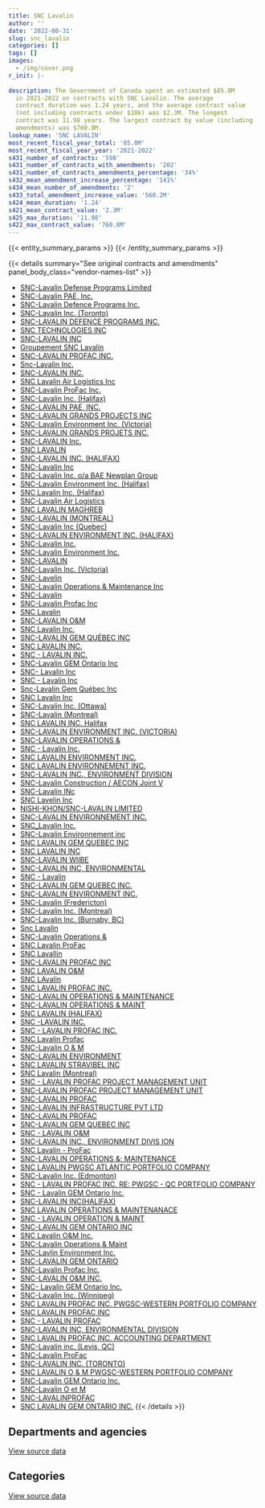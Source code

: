 ```yaml
---
title: SNC Lavalin
author: ''
date: '2022-08-31'
slug: snc_lavalin
categories: []
tags: []
images:
  - /img/cover.png
r_init: |-
  
description: The Government of Canada spent an estimated $85.0M
  in 2021-2022 on contracts with SNC Lavalin. The average
  contract duration was 1.24 years, and the average contract value
  (not including contracts under $10k) was $2.3M. The longest
  contract was 11.98 years. The largest contract by value (including
  amendments) was $760.8M.
lookup_name: 'SNC LAVALIN'
most_recent_fiscal_year_total: '85.0M'
most_recent_fiscal_year_year: '2021-2022'
s431_number_of_contracts: '598'
s431_number_of_contracts_with_amendments: '202'
s431_number_of_contracts_amendments_percentage: '34%'
s432_mean_amendment_increase_percentage: '141%'
s434_mean_number_of_amendments: '2'
s433_total_amendment_increase_value: '560.2M'
s424_mean_duration: '1.24'
s421_mean_contract_value: '2.3M'
s425_max_duration: '11.98'
s422_max_contract_value: '760.8M'
---
```


<script src="/rmarkdown-libs/htmlwidgets/htmlwidgets.js"></script>
<link href="/rmarkdown-libs/datatables-css/datatables-crosstalk.css" rel="stylesheet" />
<script src="/rmarkdown-libs/datatables-binding/datatables.js"></script>
<script src="/rmarkdown-libs/jquery/jquery-3.6.0.min.js"></script>
<link href="/rmarkdown-libs/dt-core-bootstrap/css/dataTables.bootstrap.min.css" rel="stylesheet" />
<link href="/rmarkdown-libs/dt-core-bootstrap/css/dataTables.bootstrap.extra.css" rel="stylesheet" />
<script src="/rmarkdown-libs/dt-core-bootstrap/js/jquery.dataTables.min.js"></script>
<script src="/rmarkdown-libs/dt-core-bootstrap/js/dataTables.bootstrap.min.js"></script>
<link href="/rmarkdown-libs/crosstalk/css/crosstalk.min.css" rel="stylesheet" />
<script src="/rmarkdown-libs/crosstalk/js/crosstalk.min.js"></script>
<script src="/rmarkdown-libs/htmlwidgets/htmlwidgets.js"></script>
<link href="/rmarkdown-libs/datatables-css/datatables-crosstalk.css" rel="stylesheet" />
<script src="/rmarkdown-libs/datatables-binding/datatables.js"></script>
<script src="/rmarkdown-libs/jquery/jquery-3.6.0.min.js"></script>
<link href="/rmarkdown-libs/dt-core-bootstrap/css/dataTables.bootstrap.min.css" rel="stylesheet" />
<link href="/rmarkdown-libs/dt-core-bootstrap/css/dataTables.bootstrap.extra.css" rel="stylesheet" />
<script src="/rmarkdown-libs/dt-core-bootstrap/js/jquery.dataTables.min.js"></script>
<script src="/rmarkdown-libs/dt-core-bootstrap/js/dataTables.bootstrap.min.js"></script>
<link href="/rmarkdown-libs/crosstalk/css/crosstalk.min.css" rel="stylesheet" />
<script src="/rmarkdown-libs/crosstalk/js/crosstalk.min.js"></script>

{{< entity_summary_params >}}
{{< /entity_summary_params >}}

{{< details summary="See original contracts and amendments" panel_body_class="vendor-names-list" >}}
- [SNC-Lavalin Defense Programs Limited](https://search.open.canada.ca/en/ct/?sort=contract_value_f%20desc&page=1&search_text=%22SNC-Lavalin%20Defense%20Programs%20Limited%22)
- [SNC-Lavalin PAE, Inc.](https://search.open.canada.ca/en/ct/?sort=contract_value_f%20desc&page=1&search_text=%22SNC-Lavalin%20PAE%2c%20Inc.%22)
- [SNC-Lavalin Defence Programs Inc.](https://search.open.canada.ca/en/ct/?sort=contract_value_f%20desc&page=1&search_text=%22SNC-Lavalin%20Defence%20Programs%20Inc.%22)
- [SNC-Lavalin Inc. (Toronto)](https://search.open.canada.ca/en/ct/?sort=contract_value_f%20desc&page=1&search_text=%22SNC-Lavalin%20Inc.%20%28Toronto%29%22)
- [SNC-LAVALIN DEFENCE PROGRAMS INC.](https://search.open.canada.ca/en/ct/?sort=contract_value_f%20desc&page=1&search_text=%22SNC-LAVALIN%20DEFENCE%20PROGRAMS%20INC.%22)
- [SNC TECHNOLOGIES INC](https://search.open.canada.ca/en/ct/?sort=contract_value_f%20desc&page=1&search_text=%22SNC%20TECHNOLOGIES%20INC%22)
- [SNC-LAVALIN INC](https://search.open.canada.ca/en/ct/?sort=contract_value_f%20desc&page=1&search_text=%22SNC-LAVALIN%20INC%22)
- [Groupement SNC Lavalin](https://search.open.canada.ca/en/ct/?sort=contract_value_f%20desc&page=1&search_text=%22Groupement%20SNC%20Lavalin%22)
- [SNC-LAVALIN PROFAC INC.](https://search.open.canada.ca/en/ct/?sort=contract_value_f%20desc&page=1&search_text=%22SNC-LAVALIN%20PROFAC%20INC.%22)
- [Snc-Lavalin Inc.](https://search.open.canada.ca/en/ct/?sort=contract_value_f%20desc&page=1&search_text=%22Snc-Lavalin%20Inc.%22)
- [SNC-LAVALIN INC.](https://search.open.canada.ca/en/ct/?sort=contract_value_f%20desc&page=1&search_text=%22SNC-LAVALIN%20INC.%22)
- [SNC Lavalin Air Logistics Inc](https://search.open.canada.ca/en/ct/?sort=contract_value_f%20desc&page=1&search_text=%22SNC%20Lavalin%20Air%20Logistics%20Inc%22)
- [SNC-Lavalin ProFac Inc.](https://search.open.canada.ca/en/ct/?sort=contract_value_f%20desc&page=1&search_text=%22SNC-Lavalin%20ProFac%20Inc.%22)
- [SNC-Lavalin Inc. (Halifax)](https://search.open.canada.ca/en/ct/?sort=contract_value_f%20desc&page=1&search_text=%22SNC-Lavalin%20Inc.%20%28Halifax%29%22)
- [SNC-LAVALIN PAE, INC.](https://search.open.canada.ca/en/ct/?sort=contract_value_f%20desc&page=1&search_text=%22SNC-LAVALIN%20PAE%2c%20INC.%22)
- [SNC-LAVALIN GRANDS PROJECTS INC](https://search.open.canada.ca/en/ct/?sort=contract_value_f%20desc&page=1&search_text=%22SNC-LAVALIN%20GRANDS%20PROJECTS%20INC%22)
- [SNC-Lavalin Environment Inc. (Victoria)](https://search.open.canada.ca/en/ct/?sort=contract_value_f%20desc&page=1&search_text=%22SNC-Lavalin%20Environment%20Inc.%20%20%28Victoria%29%22)
- [SNC-LAVALIN GRANDS PROJETS INC.](https://search.open.canada.ca/en/ct/?sort=contract_value_f%20desc&page=1&search_text=%22SNC-LAVALIN%20GRANDS%20PROJETS%20INC.%22)
- [SNC-LAVALIN Inc.](https://search.open.canada.ca/en/ct/?sort=contract_value_f%20desc&page=1&search_text=%22SNC-LAVALIN%20Inc.%22)
- [SNC LAVALIN](https://search.open.canada.ca/en/ct/?sort=contract_value_f%20desc&page=1&search_text=%22SNC%20LAVALIN%22)
- [SNC-LAVALIN INC. (HALIFAX)](https://search.open.canada.ca/en/ct/?sort=contract_value_f%20desc&page=1&search_text=%22SNC-LAVALIN%20INC.%20%28HALIFAX%29%22)
- [SNC-Lavalin Inc](https://search.open.canada.ca/en/ct/?sort=contract_value_f%20desc&page=1&search_text=%22SNC-Lavalin%20Inc%22)
- [SNC-Lavalin Inc. o/a BAE Newplan Group](https://search.open.canada.ca/en/ct/?sort=contract_value_f%20desc&page=1&search_text=%22SNC-Lavalin%20Inc.%20o%2fa%20BAE%20Newplan%20Group%22)
- [SNC-Lavalin Environment Inc. (Halifax)](https://search.open.canada.ca/en/ct/?sort=contract_value_f%20desc&page=1&search_text=%22SNC-Lavalin%20Environment%20Inc.%20%28Halifax%29%22)
- [SNC Lavalin Inc. (Halifax)](https://search.open.canada.ca/en/ct/?sort=contract_value_f%20desc&page=1&search_text=%22SNC%20Lavalin%20Inc.%20%28Halifax%29%22)
- [SNC-Lavalin Air Logistics](https://search.open.canada.ca/en/ct/?sort=contract_value_f%20desc&page=1&search_text=%22SNC-Lavalin%20Air%20Logistics%22)
- [SNC LAVALIN MAGHREB](https://search.open.canada.ca/en/ct/?sort=contract_value_f%20desc&page=1&search_text=%22SNC%20LAVALIN%20MAGHREB%22)
- [SNC-LAVALIN (MONTREAL)](https://search.open.canada.ca/en/ct/?sort=contract_value_f%20desc&page=1&search_text=%22SNC-LAVALIN%20%28MONTREAL%29%22)
- [SNC-Lavalin Inc (Quebec)](https://search.open.canada.ca/en/ct/?sort=contract_value_f%20desc&page=1&search_text=%22SNC-Lavalin%20Inc%20%28Quebec%29%22)
- [SNC-LAVALIN ENVIRONMENT INC. (HALIFAX)](https://search.open.canada.ca/en/ct/?sort=contract_value_f%20desc&page=1&search_text=%22SNC-LAVALIN%20ENVIRONMENT%20INC.%20%28HALIFAX%29%22)
- [SNC-Lavalin Inc.](https://search.open.canada.ca/en/ct/?sort=contract_value_f%20desc&page=1&search_text=%22SNC-Lavalin%20Inc.%22)
- [SNC-Lavalin Environment Inc.](https://search.open.canada.ca/en/ct/?sort=contract_value_f%20desc&page=1&search_text=%22SNC-Lavalin%20Environment%20Inc.%22)
- [SNC-LAVALIN](https://search.open.canada.ca/en/ct/?sort=contract_value_f%20desc&page=1&search_text=%22SNC-LAVALIN%22)
- [SNC-Lavalin Inc. (Victoria)](https://search.open.canada.ca/en/ct/?sort=contract_value_f%20desc&page=1&search_text=%22SNC-Lavalin%20Inc.%20%20%28Victoria%29%22)
- [SNC-Lavelin](https://search.open.canada.ca/en/ct/?sort=contract_value_f%20desc&page=1&search_text=%22SNC-Lavelin%22)
- [SNC-Lavalin Operations & Maintenance Inc](https://search.open.canada.ca/en/ct/?sort=contract_value_f%20desc&page=1&search_text=%22SNC-Lavalin%20Operations%20%26%20Maintenance%20Inc%22)
- [SNC-Lavalin](https://search.open.canada.ca/en/ct/?sort=contract_value_f%20desc&page=1&search_text=%22SNC-Lavalin%22)
- [SNC-Lavalin Profac Inc](https://search.open.canada.ca/en/ct/?sort=contract_value_f%20desc&page=1&search_text=%22SNC-Lavalin%20Profac%20Inc%22)
- [SNC Lavalin](https://search.open.canada.ca/en/ct/?sort=contract_value_f%20desc&page=1&search_text=%22SNC%20Lavalin%22)
- [SNC-LAVALIN O&M](https://search.open.canada.ca/en/ct/?sort=contract_value_f%20desc&page=1&search_text=%22SNC-LAVALIN%20O%26M%22)
- [SNC Lavalin Inc.](https://search.open.canada.ca/en/ct/?sort=contract_value_f%20desc&page=1&search_text=%22SNC%20Lavalin%20Inc.%22)
- [SNC-LAVALIN GEM QUÉBEC INC](https://search.open.canada.ca/en/ct/?sort=contract_value_f%20desc&page=1&search_text=%22SNC-LAVALIN%20GEM%20QU%c3%89BEC%20INC%22)
- [SNC LAVALIN INC.](https://search.open.canada.ca/en/ct/?sort=contract_value_f%20desc&page=1&search_text=%22SNC%20LAVALIN%20INC.%22)
- [SNC - LAVALIN INC.](https://search.open.canada.ca/en/ct/?sort=contract_value_f%20desc&page=1&search_text=%22SNC%20-%20LAVALIN%20INC.%22)
- [SNC-Lavalin GEM Ontario Inc](https://search.open.canada.ca/en/ct/?sort=contract_value_f%20desc&page=1&search_text=%22SNC-Lavalin%20GEM%20Ontario%20Inc%22)
- [SNC- Lavalin Inc](https://search.open.canada.ca/en/ct/?sort=contract_value_f%20desc&page=1&search_text=%22SNC-%20Lavalin%20Inc%22)
- [SNC - Lavalin Inc](https://search.open.canada.ca/en/ct/?sort=contract_value_f%20desc&page=1&search_text=%22SNC%20-%20Lavalin%20Inc%22)
- [Snc-Lavalin Gem Québec Inc](https://search.open.canada.ca/en/ct/?sort=contract_value_f%20desc&page=1&search_text=%22Snc-Lavalin%20Gem%20Qu%c3%a9bec%20Inc%22)
- [SNC Lavalin Inc](https://search.open.canada.ca/en/ct/?sort=contract_value_f%20desc&page=1&search_text=%22SNC%20Lavalin%20Inc%22)
- [SNC-Lavalin Inc. (Ottawa)](https://search.open.canada.ca/en/ct/?sort=contract_value_f%20desc&page=1&search_text=%22SNC-Lavalin%20Inc.%20%28Ottawa%29%22)
- [SNC-Lavalin (Montreal)](https://search.open.canada.ca/en/ct/?sort=contract_value_f%20desc&page=1&search_text=%22SNC-Lavalin%20%28Montreal%29%22)
- [SNC LAVALIN INC. Halifax](https://search.open.canada.ca/en/ct/?sort=contract_value_f%20desc&page=1&search_text=%22SNC%20LAVALIN%20INC.%20Halifax%22)
- [SNC-LAVALIN ENVIRONMENT INC. (VICTORIA)](https://search.open.canada.ca/en/ct/?sort=contract_value_f%20desc&page=1&search_text=%22SNC-LAVALIN%20ENVIRONMENT%20INC.%20%20%28VICTORIA%29%22)
- [SNC-LAVALIN OPERATIONS &](https://search.open.canada.ca/en/ct/?sort=contract_value_f%20desc&page=1&search_text=%22SNC-LAVALIN%20OPERATIONS%20%26%22)
- [SNC - Lavalin Inc.](https://search.open.canada.ca/en/ct/?sort=contract_value_f%20desc&page=1&search_text=%22SNC%20-%20Lavalin%20Inc.%22)
- [SNC LAVALIN ENVIRONMENT INC.](https://search.open.canada.ca/en/ct/?sort=contract_value_f%20desc&page=1&search_text=%22SNC%20LAVALIN%20ENVIRONMENT%20INC.%22)
- [SNC LAVALIN ENVIRONNEMENT INC.](https://search.open.canada.ca/en/ct/?sort=contract_value_f%20desc&page=1&search_text=%22SNC%20LAVALIN%20ENVIRONNEMENT%20INC.%22)
- [SNC-LAVALIN INC., ENVIRONMENT DIVISION](https://search.open.canada.ca/en/ct/?sort=contract_value_f%20desc&page=1&search_text=%22SNC-LAVALIN%20INC.%2c%20ENVIRONMENT%20DIVISION%22)
- [SNC-Lavalin Construction / AECON Joint V](https://search.open.canada.ca/en/ct/?sort=contract_value_f%20desc&page=1&search_text=%22SNC-Lavalin%20Construction%20%2f%20AECON%20Joint%20V%22)
- [SNC-Lavalin INc](https://search.open.canada.ca/en/ct/?sort=contract_value_f%20desc&page=1&search_text=%22SNC-Lavalin%20INc%22)
- [SNC Lavelin Inc](https://search.open.canada.ca/en/ct/?sort=contract_value_f%20desc&page=1&search_text=%22SNC%20Lavelin%20Inc%22)
- [NISHI-KHON/SNC-LAVALIN LIMITED](https://search.open.canada.ca/en/ct/?sort=contract_value_f%20desc&page=1&search_text=%22NISHI-KHON%2fSNC-LAVALIN%20LIMITED%22)
- [SNC-LAVALIN ENVIRONNEMENT INC.](https://search.open.canada.ca/en/ct/?sort=contract_value_f%20desc&page=1&search_text=%22SNC-LAVALIN%20ENVIRONNEMENT%20INC.%22)
- [SNC_Lavalin Inc.](https://search.open.canada.ca/en/ct/?sort=contract_value_f%20desc&page=1&search_text=%22SNC_Lavalin%20Inc.%22)
- [SNC-Lavalin Environnement inc](https://search.open.canada.ca/en/ct/?sort=contract_value_f%20desc&page=1&search_text=%22SNC-Lavalin%20Environnement%20inc%22)
- [SNC LAVALIN GEM QUEBEC INC](https://search.open.canada.ca/en/ct/?sort=contract_value_f%20desc&page=1&search_text=%22SNC%20LAVALIN%20GEM%20QUEBEC%20INC%22)
- [SNC LAVALIN INC](https://search.open.canada.ca/en/ct/?sort=contract_value_f%20desc&page=1&search_text=%22SNC%20LAVALIN%20INC%22)
- [SNC-LAVALIN WIIBE](https://search.open.canada.ca/en/ct/?sort=contract_value_f%20desc&page=1&search_text=%22SNC-LAVALIN%20WIIBE%22)
- [SNC-LAVALIN INC, ENVIRONMENTAL](https://search.open.canada.ca/en/ct/?sort=contract_value_f%20desc&page=1&search_text=%22SNC-LAVALIN%20INC%2c%20ENVIRONMENTAL%22)
- [SNC - Lavalin](https://search.open.canada.ca/en/ct/?sort=contract_value_f%20desc&page=1&search_text=%22SNC%20-%20Lavalin%22)
- [SNC-LAVALIN GEM QUEBEC INC.](https://search.open.canada.ca/en/ct/?sort=contract_value_f%20desc&page=1&search_text=%22SNC-LAVALIN%20GEM%20QUEBEC%20INC.%22)
- [SNC-LAVALIN ENVIRONMENT INC.](https://search.open.canada.ca/en/ct/?sort=contract_value_f%20desc&page=1&search_text=%22SNC-LAVALIN%20ENVIRONMENT%20INC.%22)
- [SNC-Lavalin (Fredericton)](https://search.open.canada.ca/en/ct/?sort=contract_value_f%20desc&page=1&search_text=%22SNC-Lavalin%20%28Fredericton%29%22)
- [SNC-Lavalin Inc. (Montreal)](https://search.open.canada.ca/en/ct/?sort=contract_value_f%20desc&page=1&search_text=%22SNC-Lavalin%20Inc.%20%28Montreal%29%22)
- [SNC-Lavalin Inc. (Burnaby, BC)](https://search.open.canada.ca/en/ct/?sort=contract_value_f%20desc&page=1&search_text=%22SNC-Lavalin%20Inc.%20%28Burnaby%2c%20BC%29%22)
- [Snc Lavalin](https://search.open.canada.ca/en/ct/?sort=contract_value_f%20desc&page=1&search_text=%22Snc%20Lavalin%22)
- [SNC-Lavalin Operations &](https://search.open.canada.ca/en/ct/?sort=contract_value_f%20desc&page=1&search_text=%22SNC-Lavalin%20Operations%20%26%22)
- [SNC Lavalin ProFac](https://search.open.canada.ca/en/ct/?sort=contract_value_f%20desc&page=1&search_text=%22SNC%20Lavalin%20ProFac%22)
- [SNC Lavallin](https://search.open.canada.ca/en/ct/?sort=contract_value_f%20desc&page=1&search_text=%22SNC%20Lavallin%22)
- [SNC-LAVALIN PROFAC INC](https://search.open.canada.ca/en/ct/?sort=contract_value_f%20desc&page=1&search_text=%22SNC-LAVALIN%20PROFAC%20INC%22)
- [SNC LAVALIN O&M](https://search.open.canada.ca/en/ct/?sort=contract_value_f%20desc&page=1&search_text=%22SNC%20LAVALIN%20O%26M%22)
- [SNC LAvalin](https://search.open.canada.ca/en/ct/?sort=contract_value_f%20desc&page=1&search_text=%22SNC%20LAvalin%22)
- [SNC LAVALIN PROFAC INC.](https://search.open.canada.ca/en/ct/?sort=contract_value_f%20desc&page=1&search_text=%22SNC%20LAVALIN%20PROFAC%20INC.%22)
- [SNC-LAVALIN OPERATIONS & MAINTENANCE](https://search.open.canada.ca/en/ct/?sort=contract_value_f%20desc&page=1&search_text=%22SNC-LAVALIN%20OPERATIONS%20%26%20MAINTENANCE%22)
- [SNC-LAVALIN OPERATIONS & MAINT](https://search.open.canada.ca/en/ct/?sort=contract_value_f%20desc&page=1&search_text=%22SNC-LAVALIN%20OPERATIONS%20%26%20MAINT%22)
- [SNC LAVALIN (HALIFAX)](https://search.open.canada.ca/en/ct/?sort=contract_value_f%20desc&page=1&search_text=%22SNC%20LAVALIN%20%28HALIFAX%29%22)
- [SNC -LAVALIN INC.](https://search.open.canada.ca/en/ct/?sort=contract_value_f%20desc&page=1&search_text=%22SNC%20-LAVALIN%20INC.%22)
- [SNC - LAVALIN PROFAC INC.](https://search.open.canada.ca/en/ct/?sort=contract_value_f%20desc&page=1&search_text=%22SNC%20-%20LAVALIN%20PROFAC%20INC.%22)
- [SNC Lavalin Profac](https://search.open.canada.ca/en/ct/?sort=contract_value_f%20desc&page=1&search_text=%22SNC%20Lavalin%20Profac%22)
- [SNC-Lavalin O & M](https://search.open.canada.ca/en/ct/?sort=contract_value_f%20desc&page=1&search_text=%22SNC-Lavalin%20O%20%26%20M%22)
- [SNC-LAVALIN ENVIRONMENT](https://search.open.canada.ca/en/ct/?sort=contract_value_f%20desc&page=1&search_text=%22SNC-LAVALIN%20ENVIRONMENT%22)
- [SNC LAVALIN STRAVIBEL INC](https://search.open.canada.ca/en/ct/?sort=contract_value_f%20desc&page=1&search_text=%22SNC%20LAVALIN%20STRAVIBEL%20INC%22)
- [SNC Lavalin (Montreal)](https://search.open.canada.ca/en/ct/?sort=contract_value_f%20desc&page=1&search_text=%22SNC%20Lavalin%20%28Montreal%29%22)
- [SNC - LAVALIN PROFAC PROJECT MANAGEMENT UNIT](https://search.open.canada.ca/en/ct/?sort=contract_value_f%20desc&page=1&search_text=%22SNC%20-%20LAVALIN%20PROFAC%20PROJECT%20MANAGEMENT%20UNIT%22)
- [SNC-LAVALIN PROFAC PROJECT MANAGEMENT UNIT](https://search.open.canada.ca/en/ct/?sort=contract_value_f%20desc&page=1&search_text=%22SNC-LAVALIN%20%20PROFAC%20PROJECT%20MANAGEMENT%20UNIT%22)
- [SNC-LAVALIN PROFAC](https://search.open.canada.ca/en/ct/?sort=contract_value_f%20desc&page=1&search_text=%22SNC-LAVALIN%20PROFAC%22)
- [SNC-LAVALIN INFRASTRUCTURE PVT LTD](https://search.open.canada.ca/en/ct/?sort=contract_value_f%20desc&page=1&search_text=%22SNC-LAVALIN%20INFRASTRUCTURE%20PVT%20LTD%22)
- [SNC-LAVALIN PROFAC](https://search.open.canada.ca/en/ct/?sort=contract_value_f%20desc&page=1&search_text=%22SNC-LAVALIN%20%20PROFAC%22)
- [SNC-LAVALIN GEM QUEBEC INC](https://search.open.canada.ca/en/ct/?sort=contract_value_f%20desc&page=1&search_text=%22SNC-LAVALIN%20GEM%20QUEBEC%20INC%22)
- [SNC - LAVALIN O&M](https://search.open.canada.ca/en/ct/?sort=contract_value_f%20desc&page=1&search_text=%22SNC%20-%20LAVALIN%20O%26M%22)
- [SNC-LAVALIN INC., ENVIRONMENT DIVIS ION](https://search.open.canada.ca/en/ct/?sort=contract_value_f%20desc&page=1&search_text=%22SNC-LAVALIN%20INC.%2c%20ENVIRONMENT%20DIVIS%20ION%22)
- [SNC Lavalin - ProFac](https://search.open.canada.ca/en/ct/?sort=contract_value_f%20desc&page=1&search_text=%22SNC%20Lavalin%20-%20ProFac%22)
- [SNC-LAVALIN OPERATIONS &; MAINTENANCE](https://search.open.canada.ca/en/ct/?sort=contract_value_f%20desc&page=1&search_text=%22SNC-LAVALIN%20OPERATIONS%20%26%3b%20MAINTENANCE%22)
- [SNC LAVALIN PWGSC ATLANTIC PORTFOLIO COMPANY](https://search.open.canada.ca/en/ct/?sort=contract_value_f%20desc&page=1&search_text=%22SNC%20LAVALIN%20PWGSC%20ATLANTIC%20PORTFOLIO%20COMPANY%22)
- [SNC-Lavalin Inc. (Edmonton)](https://search.open.canada.ca/en/ct/?sort=contract_value_f%20desc&page=1&search_text=%22SNC-Lavalin%20Inc.%20%28Edmonton%29%22)
- [SNC - LAVALIN PROFAC INC. RE: PWGSC - QC PORTFOLIO COMPANY](https://search.open.canada.ca/en/ct/?sort=contract_value_f%20desc&page=1&search_text=%22SNC%20-%20LAVALIN%20PROFAC%20INC.%20RE%3a%20PWGSC%20-%20QC%20PORTFOLIO%20COMPANY%22)
- [SNC - Lavalin GEM Ontario Inc.](https://search.open.canada.ca/en/ct/?sort=contract_value_f%20desc&page=1&search_text=%22SNC%20-%20Lavalin%20GEM%20Ontario%20Inc.%22)
- [SNC-LAVALIN INC(HALIFAX)](https://search.open.canada.ca/en/ct/?sort=contract_value_f%20desc&page=1&search_text=%22SNC-LAVALIN%20INC%28HALIFAX%29%22)
- [SNC LAVALIN OPERATIONS & MAINTENANACE](https://search.open.canada.ca/en/ct/?sort=contract_value_f%20desc&page=1&search_text=%22SNC%20LAVALIN%20OPERATIONS%20%26%20MAINTENANACE%22)
- [SNC - LAVALIN OPERATION & MAINT](https://search.open.canada.ca/en/ct/?sort=contract_value_f%20desc&page=1&search_text=%22SNC%20-%20LAVALIN%20OPERATION%20%26%20MAINT%22)
- [SNC-LAVALIN GEM ONTARIO INC](https://search.open.canada.ca/en/ct/?sort=contract_value_f%20desc&page=1&search_text=%22SNC-LAVALIN%20GEM%20ONTARIO%20INC%22)
- [SNC Lavalin O&M Inc.](https://search.open.canada.ca/en/ct/?sort=contract_value_f%20desc&page=1&search_text=%22SNC%20Lavalin%20O%26M%20Inc.%22)
- [SNC-Lavalin Operations & Maint](https://search.open.canada.ca/en/ct/?sort=contract_value_f%20desc&page=1&search_text=%22SNC-Lavalin%20Operations%20%26%20Maint%22)
- [SNC-Lavlin Environment Inc.](https://search.open.canada.ca/en/ct/?sort=contract_value_f%20desc&page=1&search_text=%22SNC-Lavlin%20Environment%20Inc.%22)
- [SNC-LAVALIN GEM ONTARIO](https://search.open.canada.ca/en/ct/?sort=contract_value_f%20desc&page=1&search_text=%22SNC-LAVALIN%20GEM%20ONTARIO%22)
- [SNC-Lavalin Profac Inc.](https://search.open.canada.ca/en/ct/?sort=contract_value_f%20desc&page=1&search_text=%22SNC-Lavalin%20Profac%20Inc.%22)
- [SNC-LAVALIN O&M INC.](https://search.open.canada.ca/en/ct/?sort=contract_value_f%20desc&page=1&search_text=%22SNC-LAVALIN%20O%26M%20INC.%22)
- [SNC- Lavalin GEM Ontario Inc.](https://search.open.canada.ca/en/ct/?sort=contract_value_f%20desc&page=1&search_text=%22SNC-%20Lavalin%20%20GEM%20Ontario%20Inc.%22)
- [SNC-Lavalin Inc. (Winnipeg)](https://search.open.canada.ca/en/ct/?sort=contract_value_f%20desc&page=1&search_text=%22SNC-Lavalin%20Inc.%20%28Winnipeg%29%22)
- [SNC LAVALIN PROFAC INC. PWGSC-WESTERN PORTFOLIO COMPANY](https://search.open.canada.ca/en/ct/?sort=contract_value_f%20desc&page=1&search_text=%22SNC%20LAVALIN%20PROFAC%20INC.%20PWGSC-WESTERN%20PORTFOLIO%20COMPANY%22)
- [SNC LAVALIN PROFAC INC](https://search.open.canada.ca/en/ct/?sort=contract_value_f%20desc&page=1&search_text=%22SNC%20LAVALIN%20PROFAC%20INC%22)
- [SNC - LAVALIN PROFAC](https://search.open.canada.ca/en/ct/?sort=contract_value_f%20desc&page=1&search_text=%22SNC%20-%20LAVALIN%20PROFAC%22)
- [SNC-LAVALIN INC, ENVIRONMENTAL DIVISION](https://search.open.canada.ca/en/ct/?sort=contract_value_f%20desc&page=1&search_text=%22SNC-LAVALIN%20INC%2c%20ENVIRONMENTAL%20DIVISION%22)
- [SNC LAVALIN PROFAC INC. ACCOUNTING DEPARTMENT](https://search.open.canada.ca/en/ct/?sort=contract_value_f%20desc&page=1&search_text=%22SNC%20LAVALIN%20PROFAC%20INC.%20ACCOUNTING%20DEPARTMENT%22)
- [SNC-Lavalin inc. (Levis, QC)](https://search.open.canada.ca/en/ct/?sort=contract_value_f%20desc&page=1&search_text=%22SNC-Lavalin%20inc.%20%28Levis%2c%20QC%29%22)
- [SNC-Lavalin ProFac](https://search.open.canada.ca/en/ct/?sort=contract_value_f%20desc&page=1&search_text=%22SNC-Lavalin%20ProFac%22)
- [SNC-LAVALIN INC. (TORONTO)](https://search.open.canada.ca/en/ct/?sort=contract_value_f%20desc&page=1&search_text=%22SNC-LAVALIN%20INC.%20%28TORONTO%29%22)
- [SNC LAVALIN O & M PWGSC-WESTERN PORTFOLIO COMPANY](https://search.open.canada.ca/en/ct/?sort=contract_value_f%20desc&page=1&search_text=%22SNC%20LAVALIN%20O%20%26%20M%20PWGSC-WESTERN%20PORTFOLIO%20COMPANY%22)
- [SNC-Lavalin GEM Ontario Inc.](https://search.open.canada.ca/en/ct/?sort=contract_value_f%20desc&page=1&search_text=%22SNC-Lavalin%20GEM%20Ontario%20Inc.%22)
- [SNC-Lavalin O et M](https://search.open.canada.ca/en/ct/?sort=contract_value_f%20desc&page=1&search_text=%22SNC-Lavalin%20O%20et%20M%22)
- [SNC-LAVALINPROFAC](https://search.open.canada.ca/en/ct/?sort=contract_value_f%20desc&page=1&search_text=%22SNC-LAVALINPROFAC%22)
- [SNC LAVALIN GEM ONTARIO INC.](https://search.open.canada.ca/en/ct/?sort=contract_value_f%20desc&page=1&search_text=%22SNC%20LAVALIN%20GEM%20ONTARIO%20INC.%22)
{{< /details >}}

## Departments and agencies

<div id="htmlwidget-1" style="width:100%;height:auto;" class="datatables html-widget"></div>
<script type="application/json" data-for="htmlwidget-1">{"x":{"style":"bootstrap","filter":"none","vertical":false,"data":[["<a href=\"/departments/aafc-aac/\">Agriculture and Agri-Food Canada<\/a>","<a href=\"/departments/aandc-aadnc/\">Crown-Indigenous Relations and Northern Affairs Canada<\/a>","<a href=\"/departments/cer-rec/\">Canada Energy Regulator<\/a>","<a href=\"/departments/csc-scc/\">Correctional Service of Canada<\/a>","<a href=\"/departments/dfatd-maecd/\">Global Affairs Canada<\/a>","<a href=\"/departments/dfo-mpo/\">Fisheries and Oceans Canada<\/a>","<a href=\"/departments/dnd-mdn/\">National Defence<\/a>","<a href=\"/departments/ec/\">Environment and Climate Change Canada<\/a>","<a href=\"/departments/ic/\">Innovation, Science and Economic Development Canada<\/a>","<a href=\"/departments/isc-sac/\">Indigenous Services Canada<\/a>","<a href=\"/departments/nrc-cnrc/\">National Research Council Canada<\/a>","<a href=\"/departments/nrcan-rncan/\">Natural Resources Canada<\/a>","<a href=\"/departments/pc/\">Parks Canada<\/a>","<a href=\"/departments/pwgsc-tpsgc/\">Public Services and Procurement Canada<\/a>","<a href=\"/departments/rcmp-grc/\">Royal Canadian Mounted Police<\/a>","<a href=\"/departments/tc/\">Transport Canada<\/a>"],[null,113326.93,47411.52,16950,null,279288.07,95892343.98,392711.09,26477.36,76370.6,486111.38,0,3078681.85,15315367.89,31500,334376.66],[11772.87,340809.74,21721.3,10229.62,43945.7,2486427.59,66092220.85,1496019.71,37860.43,53150.32,491672.08,0,2841992.28,13889114.47,null,176304.07],[null,370845.07,16320.65,null,153662.72,272034.33,66609604.46,1417783.11,69407.42,null,79969.2,0,1935296.1,14837632.39,24373.66,227889.47],[null,131907.3,null,null,204709.77,975955.76,67271889.27,415854.13,79146.61,null,141895.79,null,1778988.15,13943252.44,null,20251.86]],"container":"<table class=\"table table-striped table-hover row-border order-column display\">\n  <thead>\n    <tr>\n      <th>Department<\/th>\n      <th>2018-2019<\/th>\n      <th>2019-2020<\/th>\n      <th>2020-2021<\/th>\n      <th>2021-2022<\/th>\n    <\/tr>\n  <\/thead>\n<\/table>","options":{"order":[[4,"desc"]],"pageLength":10,"autoWidth":true,"columnDefs":[{"targets":1,"render":"function(data, type, row, meta) {\n    return type !== 'display' ? data : DTWidget.formatCurrency(data, \"$\", 2, 3, \",\", \".\", true, null);\n  }"},{"targets":2,"render":"function(data, type, row, meta) {\n    return type !== 'display' ? data : DTWidget.formatCurrency(data, \"$\", 2, 3, \",\", \".\", true, null);\n  }"},{"targets":3,"render":"function(data, type, row, meta) {\n    return type !== 'display' ? data : DTWidget.formatCurrency(data, \"$\", 2, 3, \",\", \".\", true, null);\n  }"},{"targets":4,"render":"function(data, type, row, meta) {\n    return type !== 'display' ? data : DTWidget.formatCurrency(data, \"$\", 2, 3, \",\", \".\", true, null);\n  }"},{"width":"16%","targets":[1,2,3,4]},{"className":"dt-right","targets":[1,2,3,4]}],"orderClasses":false}},"evals":["options.columnDefs.0.render","options.columnDefs.1.render","options.columnDefs.2.render","options.columnDefs.3.render"],"jsHooks":[]}</script>
<p class="text-right">
<a href="https://github.com/GoC-Spending/contracts-data/tree/main/data/out/vendors/snc_lavalin/summary_by_fiscal_year_by_department.csv" class="source-data-link btn btn-link">View source data</a>
</p>

## Categories

<div id="htmlwidget-2" style="width:100%;height:auto;" class="datatables html-widget"></div>
<script type="application/json" data-for="htmlwidget-2">{"x":{"style":"bootstrap","filter":"none","vertical":false,"data":[["<a href=\"/categories/facilities_and_construction/\">Facilities and construction<\/a>","<a href=\"/categories/professional_services/\">Professional services<\/a>","<a href=\"/categories/information_technology/\">Information technology<\/a>","<a href=\"/categories/transportation_and_logistics/\">Transportation and logistics<\/a>","<a href=\"/categories/industrial_products_and_services/\">Industrial products and services<\/a>","<a href=\"/categories/security_and_protection/\">Security and protection<\/a>","<a href=\"/categories/human_capital/\">Human capital<\/a>"],[79636741.25,34347979.15,null,17724,14373.6,2074099.33,null],[81632975.03,6339174.62,null,21091.4,0,null,null],[78621304.85,7371885.93,null,10045.3,null,null,11582.5],[77601620.34,7154586.88,50499.75,94144.1,null,63000,null]],"container":"<table class=\"table table-striped table-hover row-border order-column display\">\n  <thead>\n    <tr>\n      <th>Category<\/th>\n      <th>2018-2019<\/th>\n      <th>2019-2020<\/th>\n      <th>2020-2021<\/th>\n      <th>2021-2022<\/th>\n    <\/tr>\n  <\/thead>\n<\/table>","options":{"order":[[4,"desc"]],"dom":"t","pageLength":30,"autoWidth":true,"columnDefs":[{"targets":1,"render":"function(data, type, row, meta) {\n    return type !== 'display' ? data : DTWidget.formatCurrency(data, \"$\", 2, 3, \",\", \".\", true, null);\n  }"},{"targets":2,"render":"function(data, type, row, meta) {\n    return type !== 'display' ? data : DTWidget.formatCurrency(data, \"$\", 2, 3, \",\", \".\", true, null);\n  }"},{"targets":3,"render":"function(data, type, row, meta) {\n    return type !== 'display' ? data : DTWidget.formatCurrency(data, \"$\", 2, 3, \",\", \".\", true, null);\n  }"},{"targets":4,"render":"function(data, type, row, meta) {\n    return type !== 'display' ? data : DTWidget.formatCurrency(data, \"$\", 2, 3, \",\", \".\", true, null);\n  }"},{"width":"16%","targets":[1,2,3,4]},{"className":"dt-right","targets":[1,2,3,4]}],"orderClasses":false,"lengthMenu":[10,25,30,50,100]}},"evals":["options.columnDefs.0.render","options.columnDefs.1.render","options.columnDefs.2.render","options.columnDefs.3.render"],"jsHooks":[]}</script>
<p class="text-right">
<a href="https://github.com/GoC-Spending/contracts-data/tree/main/data/out/vendors/snc_lavalin/summary_by_fiscal_year_by_category.csv" class="source-data-link btn btn-link">View source data</a>
</p>
